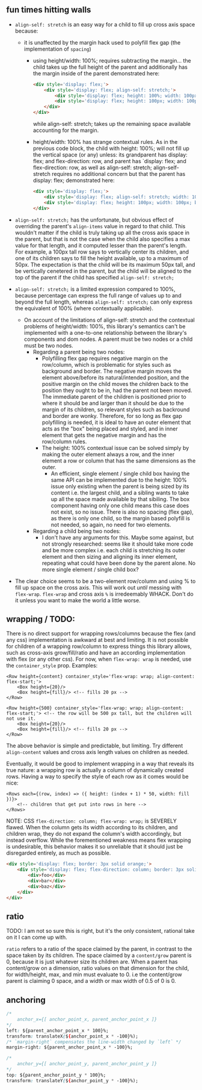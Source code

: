 ## fun times hitting walls

- `align-self: stretch` is an easy way for a child to fill up cross axis space because:
	- it is unaffected by the margin hack used to polyfill flex gap (the implementation of `spacing`)
		- using height/width: 100%; requires subtracting the margin... the child takes up the full height of the parent and additionally has the margin inside of the parent
				demonstrated here:

			```html
			<div style='display: flex;'>
				<div style='display: flex; align-self: stretch;'>
					<div style='display: flex; height: 100%; width: 100px; margin-top: 50px; background: lightblue;'></div>
					<div style='display: flex; height: 100px; width: 100px; margin-top: 50px; background: lightgreen;'></div>
				</div>
			</div>
			```

			while align-self: stretch; takes up the remaining space available accounting for the margin.

		- height/width: 100% has strange contextual rules. As in the previous code block, the child with height: 100%; will not fill up the vertical space (or any) unless: its grandparent has display: flex; and flex-direction: row, and parent has `display: flex; and flex-direction: row, as well as align-self: stretch;
			align-self-stretch requires no additional concern but that the parent has display: flex;
				demonstrated here:

			```html
			<div style='display: flex;'>
				<div style='display: flex; align-self: stretch; width: 100px; background: lightblue;'></div>
				<div style='display: flex; height: 100px; width: 100px; background: lightgreen;'></div>
			</div>
			```

- `align-self: stretch;` has the unfortunate, but obvious effect of overriding the parent's `align-items` value in regard to that child. This wouldn't matter if the child is truly taking up all the cross axis space in the parent, but that is not the case when the child also specifies a max value for that length, and it computed lesser than the parent's length. For example, a 100px tall row says to vertically center its children, and one of its children says to fill the height available, up to a maximum of 50px. The expectation is that the child will be its maximum 50px tall, and be vertically cenetered in the parent, but the child will be aligned to the top of the parent if the child has specified `align-self: stretch;`
- `align-self: stretch;` is a limited expression compared to 100%, because percentage can express the full range of values up to and beyond the full length, whereas `align-self: stretch;` can only express the equivalent of 100% (where contextually applicable).

	- On account of the limitations of align-self: stretch and the contextual problems of height/width: 100%, this library's semantics can't be implemented with a one-to-one relationship between the library's components and dom nodes. A parent must be two nodes or a child must be two nodes.
		- Regarding a parent being two nodes:
			- Polyfilling flex gap requires negative margin on the row/column, which is problematic for styles such as background and border. The negative margin moves the element above/before its natural/intended position, and the positive margin on the child moves the children back to the position they ought to be in, had the parent not been moved. The immediate parent of the children is positioned prior to where it should be and larger than it should be due to the margin of its children, so relevant styles such as backround and border are wonky. Therefore, for so long as flex gap polyfilling is needed, it is ideal to have an outer element that acts as the "box" being placed and styled, and in inner element that gets the negative margin and has the row/column rules.
			- The height: 100% contextual issue can be solved simply by making the outer element always a row, and the inner element a row or column that has the same dimensions as the outer.
				- An efficient, single element / single child box having the same API can be implemented due to the height: 100% issue only existing when the parent is being sized by its content i.e. the largest child, and a sibling wants to take up all the space made available by that sibiling. The box component having only one child means this case does not exist, so no issue. There is also no spacing (flex gap), as there is only one child, so the margin based polyfill is not needed, so again, no need for two elements.
		- Regarding a child being two nodes:
			- I don't have any arguments for this. Maybe some against, but not strongly researched: seems like it should take more code and be more complex i.e. each child is stretching its outer element and then sizing and aligning its inner element, repeating what could have been done by the parent alone. No more single element / single child box?

- The clear choice seems to be a two-element row/column and using % to fill up space on the cross axis. This will work out *until* messing with `flex-wrap`. `flex-wrap` and cross axis `%` is irredeemably WHACK. Don't do it unless you want to make the world a little worse.

## wrapping / TODO:

There is no direct support for wrapping rows/columns because the flex (and any css) implementation is awkward at best and limiting. It is not possible for children of a wrapping row/column to express things this library allows, such as cross-axis grow/fill/ratio and have an according implementation with flex (or any other css).
For now, when `flex-wrap: wrap` is needed, use the `container_style` prop.
Examples:

```svelte
<Row height={content} container_style='flex-wrap: wrap; align-content: flex-start;'>
	<Box height={20}/>
	<Box height={fill}/> <!-- fills 20 px -->
</Row>

<Row height={500} container_style='flex-wrap: wrap; align-content: flex-start;'> <!-- the row will be 500 px tall, but the children will not use it.
	<Box height={20}/>
	<Box height={fill}/> <!-- fills 20 px -->
</Row>
```

The above behavior is simple and predictable, but limiting. Try different `align-content` values and cross axis length values on children as needed.

Eventually, it would be good to implement wrapping in a way that reveals its true nature: a wrapping row is actually a column of dynamically created rows.
Having a way to specify the style of each row as it comes would be nice:

```svelte
<Rows each={(row, index) => ({ height: (index + 1) * 50, width: fill })}>
	<!-- children that get put into rows in here -->
</Rows>
```

NOTE:
CSS `flex-direction: column; flex-wrap: wrap;` is SEVERELY flawed. When the column gets its width according to its children, and children wrap, they do not expand the column's width accordingly, but instead overflow. While the forementioned weakness means flex wrapping is undesirable, this behavior makes it so unreliable that it should just be disregarded entirely, as much as possible.
```html
<div style='display: flex; border: 3px solid orange;'>
	<div style='display: flex; flex-direction: column; border: 3px solid red; flex-wrap: wrap; max-height: 50px;'>
		<div>foo</div>
		<div>bar</div>
		<div>baz</div>
	</div>
</div>
```

## ratio

TODO: I am not so sure this is right, but it's the only consistent, rational take on it I can come up with.

`ratio` refers to a ratio of the space claimed by the parent, in contrast to the space taken by its children. The space claimed by a `content/grow` parent is 0, because it is just whatever size its children are.
When a parent has content/grow on a dimension, ratio values on that dimension for the child, for width/height, max, and min must evaluate to 0.
i.e the content/grow parent is claiming 0 space, and a width or max width of 0.5 of 0 is 0.

## anchoring

```css
/*
	anchor_x={[ anchor_point_x, parent_anchor_point_x ]}
*/
left: ${parent_anchor_point_x * 100}%;
transform: translateX(${anchor_point_x * -100}%);
/* `margin-right` compensates the line-width changed by `left` */
margin-right: ${parent_anchor_point_x * -100}%;

/*
	anchor_y={[ anchor_point_y, parent_anchor_point_y ]}
*/
top: ${parent_anchor_point_y * 100}%;
transform: translateY(${anchor_point_y * -100}%);
```
